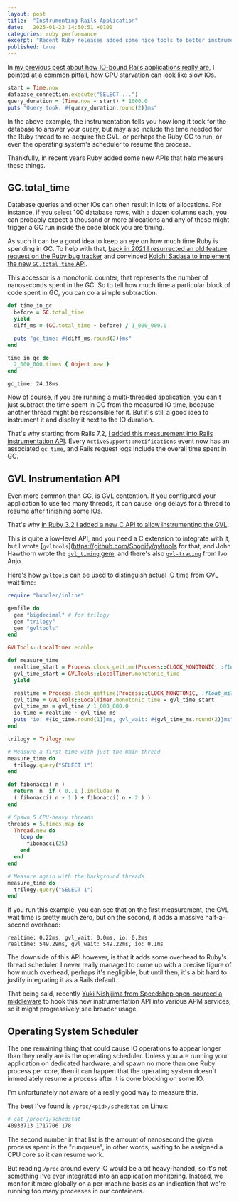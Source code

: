 ```yaml
---
layout: post
title:  "Instrumenting Rails Application"
date:   2025-01-23 14:50:51 +0100
categories: ruby performance
excerpt: "Recent Ruby releases added some nice tools to better instrument applications"
published: true
---
```


In [my previous post about how IO-bound Rails applications really are](https://byroot.github.io/ruby/performance/2025/01/23/the-mythical-io-bound-rails-app.html),
I pointed at a common pitfall, how CPU starvation can look like slow IOs.

```ruby
start = Time.now
database_connection.execute("SELECT ...")
query_duration = (Time.now - start) * 1000.0
puts "Query took: #{query_duration.round(2)}ms"
```

In the above example, the instrumentation tells you how long it took for the database to answer your query, but may
also include the time needed for the Ruby thread to re-acquire the GVL, or perhaps the Ruby GC to run, or even the
operating system's scheduler to resume the process.

Thankfully, in recent years Ruby added some new APIs that help measure these things.

## GC.total_time

Database queries and other IOs can often result in lots of allocations. For instance, if you select 100 database rows,
with a dozen columns each, you can probably expect a thousand or more allocations and any of these might trigger a GC
run inside the code block you are timing.

As such it can be a good idea to keep an eye on how much time Ruby is spending in GC. To help with that, [back in 2021
I resurrected an old feature request on the Ruby bug tracker](https://bugs.ruby-lang.org/issues/10917#note-4) and
convinced [Koichi Sadasa to implement the new `GC.total_time` API](https://github.com/ruby/ruby/pull/4757).

This accessor is a monotonic counter, that represents the number of nanoseconds spent in the GC. So to tell how much
time a particular block of code spent in GC, you can do a simple subtraction:

```ruby
def time_in_gc
  before = GC.total_time
  yield
  diff_ms = (GC.total_time - before) / 1_000_000.0

  puts "gc_time: #{diff_ms.round(2)}ms"
end

time_in_gc do
  2_000_000.times { Object.new }
end
```

```
gc_time: 24.18ms
```

Now of course, if you are running a multi-threaded application, you can't just subtract the time spent in GC from the
measured IO time, because another thread might be responsible for it. But it's still a good idea to instrument it
and display it next to the IO duration.

That's why starting from Rails 7.2, [I added this measurement into Rails instrumentation API](https://github.com/rails/rails/pull/51770).
Every `ActiveSupport::Notifications` event now has an associated `gc_time`, and Rails request logs include the overall time spent in GC.

## GVL Instrumentation API

Even more common than GC, is GVL contention. If you configured your application to use too many threads, it can cause
long delays for a thread to resume after finishing some IOs.

That's why [in Ruby 3.2 I added a new C API to allow instrumenting the GVL](https://bugs.ruby-lang.org/issues/18339).

This is quite a low-level API, and you need a C extension to integrate with it, but I wrote
[`gvltools`](https://github.com/Shopify/gvltools for that, and John Hawthorn wrote the
[`gvl_timing` gem](https://github.com/jhawthorn/gvl_timing), and there's
also [`gvl-tracing`](https://github.com/ivoanjo/gvl-tracing) from Ivo Anjo.

Here's how `gvltools` can be used to distinguish actual IO time from GVL wait time:

```ruby
require "bundler/inline"

gemfile do
  gem "bigdecimal" # for trilogy
  gem "trilogy"
  gem "gvltools"
end

GVLTools::LocalTimer.enable

def measure_time
  realtime_start = Process.clock_gettime(Process::CLOCK_MONOTONIC, :float_millisecond)
  gvl_time_start = GVLTools::LocalTimer.monotonic_time
  yield

  realtime = Process.clock_gettime(Process::CLOCK_MONOTONIC, :float_millisecond) - realtime_start
  gvl_time = GVLTools::LocalTimer.monotonic_time - gvl_time_start
  gvl_time_ms = gvl_time / 1_000_000.0
  io_time = realtime - gvl_time_ms
  puts "io: #{io_time.round(1)}ms, gvl_wait: #{gvl_time_ms.round(2)}ms"
end

trilogy = Trilogy.new

# Measure a first time with just the main thread
measure_time do
  trilogy.query("SELECT 1")
end

def fibonacci( n )
  return  n  if ( 0..1 ).include? n
  ( fibonacci( n - 1 ) + fibonacci( n - 2 ) )
end

# Spawn 5 CPU-heavy threads
threads = 5.times.map do
  Thread.new do
    loop do
      fibonacci(25)
    end
  end
end

# Measure again with the background threads
measure_time do
  trilogy.query("SELECT 1")
end
```

If you run this example, you can see that on the first measurement, the GVL wait time is pretty much zero,
but on the second, it adds a massive half-a-second overhead:

```
realtime: 0.22ms, gvl_wait: 0.0ms, io: 0.2ms
realtime: 549.29ms, gvl_wait: 549.22ms, io: 0.1ms
```

The downside of this API however, is that it adds some overhead to Ruby's thread scheduler. I never really managed to
come up with a precise figure of how much overhead, perhaps it's negligible, but until then, it's a bit hard to justify
integrating it as a Rails default.

That being said, recently [Yuki Nishijima from Speedshop open-sourced a middleware](https://github.com/speedshop/gvl_metrics_middleware/tree/main)
to hook this new instrumentation API into various APM services, so it might progressively see broader usage.

## Operating System Scheduler

The one remaining thing that could cause IO operations to appear longer than they really are is the operating scheduler.
Unless you are running your application on dedicated hardware, and spawn no more than one Ruby process per core, then
it can happen that the operating system doesn't immediately resume a process after it is done blocking on some IO.

I'm unfortunately not aware of a really good way to measure this.

The best I've found is `/proc/<pid>/schedstat` on Linux:

```bash
# cat /proc/1/schedstat
40933713 1717706 178
```

The second number in that list is the amount of nanosecond the given process spent in the "runqueue", in other words,
waiting to be assigned a CPU core so it can resume work.

But reading `/proc` around every IO would be a bit heavy-handed, so it's not something I've ever integrated into an
application monitoring. Instead, we monitor it more globally on a per-machine basis as an indication that we're running
too many processes in our containers.


